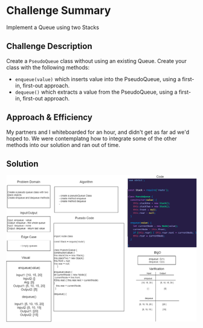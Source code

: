 # Challenge Summary
Implement a Queue using two Stacks

## Challenge Description
Create a `PseudoQueue` class without using an existing Queue. Create your class with the following methods:
- `enqueue(value)` which inserts value into the PseudoQueue, using a first-in, first-out approach.
- `dequeue()` which extracts a value from the PseudoQueue, using a first-in, first-out approach.

## Approach & Efficiency
My partners and I whiteboarded for an hour, and didn't get as far ad we'd hoped to. We were contemplatng how to integrate some of the other methods into our solution and ran out of time. 

## Solution
![Queue with Stacks](../assets/queue-with-stacks.png)